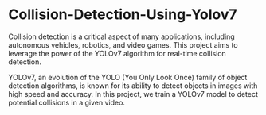 # Collision-Detection-Using-Yolov7

Collision detection is a critical aspect of many applications, including autonomous vehicles, robotics, and video games. This project aims to leverage the power of the YOLOv7 algorithm for real-time collision detection.

YOLOv7, an evolution of the YOLO (You Only Look Once) family of object detection algorithms, is known for its ability to detect objects in images with high speed and accuracy. In this project, we train a YOLOv7 model to detect potential collisions in a given video.